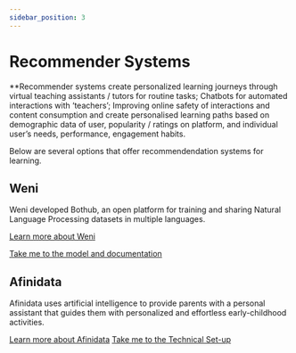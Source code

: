 ```yaml
---
sidebar_position: 3
---
```


# Recommender Systems

**Recommender systems create personalized learning journeys through virtual teaching assistants / tutors for routine tasks; Chatbots for automated interactions with ‘teachers’; Improving online safety of interactions and content consumption and create personalised learning paths based on demographic data of user, popularity / ratings on platform, and individual user’s needs, performance, engagement habits.


Below are several options that offer recommendendation systems for learning. 


## Weni 

Weni developed Bothub, an open platform for training and sharing Natural Language Processing datasets in multiple languages.

[Learn more about Weni](../docs/solutions/Weni.md#why-use-weni)

[Take me to the model and documentation](../docs/solutions/Weni.md#technical-set-up)


## Afinidata 

Afinidata uses artificial intelligence to provide parents with a personal assistant that guides them with personalized and effortless early-childhood activities.

[Learn more about Afinidata](../docs/solutions/Afinidata.md#why-use-afinidata)
[Take me to the Technical Set-up](../docs/solutions/Afinidata.md#technical-set-up)

